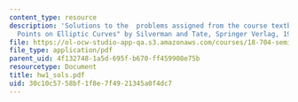 ```yaml
---
content_type: resource
description: 'Solutions to the  problems assigned from the course textbook: "Rational
  Points on Elliptic Curves" by Silverman and Tate, Springer Verlag, 1992.'
file: https://ol-ocw-studio-app-qa.s3.amazonaws.com/courses/18-704-seminar-in-algebra-and-number-theory-rational-points-on-elliptic-curves-fall-2004/30c10c5758bf1f8e7f4921345a0f4dc7_hw1_sols.pdf
file_type: application/pdf
parent_uid: 4f132748-1a5d-695f-b670-ff459908e75b
resourcetype: Document
title: hw1_sols.pdf
uid: 30c10c57-58bf-1f8e-7f49-21345a0f4dc7
---
```

